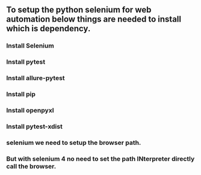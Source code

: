 ## To setup the python selenium for web automation below things are needed to install which is dependency.

### Install Selenium
### Install pytest
### Install allure-pytest
### Install pip
### Install openpyxl
### Install pytest-xdist

### selenium we need to setup the browser path.
### But with selenium 4 no need to set the path INterpreter directly call the browser.